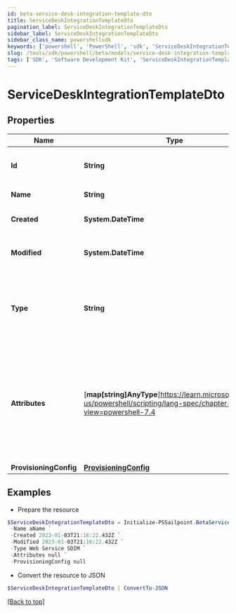 ```yaml
---
id: beta-service-desk-integration-template-dto
title: ServiceDeskIntegrationTemplateDto
pagination_label: ServiceDeskIntegrationTemplateDto
sidebar_label: ServiceDeskIntegrationTemplateDto
sidebar_class_name: powershellsdk
keywords: ['powershell', 'PowerShell', 'sdk', 'ServiceDeskIntegrationTemplateDto', 'BetaServiceDeskIntegrationTemplateDto'] 
slug: /tools/sdk/powershell/beta/models/service-desk-integration-template-dto
tags: ['SDK', 'Software Development Kit', 'ServiceDeskIntegrationTemplateDto', 'BetaServiceDeskIntegrationTemplateDto']
---
```



# ServiceDeskIntegrationTemplateDto

## Properties

Name | Type | Description | Notes
------------ | ------------- | ------------- | -------------
**Id** | **String** | System-generated unique ID of the Object | [optional] [readonly] 
**Name** | **String** | Name of the Object | [required]
**Created** | **System.DateTime** | Creation date of the Object | [optional] [readonly] 
**Modified** | **System.DateTime** | Last modification date of the Object | [optional] [readonly] 
**Type** | **String** | The 'type' property specifies the type of the Service Desk integration template. | [required][default to "Web Service SDIM"]
**Attributes** | [**map[string]AnyType**]https://learn.microsoft.com/en-us/powershell/scripting/lang-spec/chapter-04?view=powershell-7.4 | The 'attributes' property value is a map of attributes available for integrations using this Service Desk integration template. | [required]
**ProvisioningConfig** | [**ProvisioningConfig**](provisioning-config) |  | [required]

## Examples

- Prepare the resource
```powershell
$ServiceDeskIntegrationTemplateDto = Initialize-PSSailpoint.BetaServiceDeskIntegrationTemplateDto  -Id id12345 `
 -Name aName `
 -Created 2023-01-03T21:16:22.432Z `
 -Modified 2023-01-03T21:16:22.432Z `
 -Type Web Service SDIM `
 -Attributes null `
 -ProvisioningConfig null
```

- Convert the resource to JSON
```powershell
$ServiceDeskIntegrationTemplateDto | ConvertTo-JSON
```


[[Back to top]](#) 

